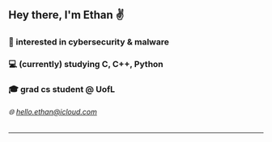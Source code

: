 ## Hey there, I'm Ethan ✌️

### 🦠 interested in cybersecurity & malware 

### 💻 (currently) studying C, C++, Python

### 🎓 grad cs student @ UofL

###### 🌐 hello.ethan@icloud.com
---
